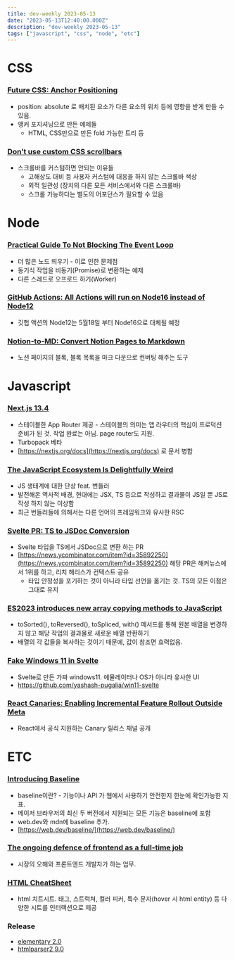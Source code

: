 ```yaml
---
title: dev-weekly 2023-05-13
date: "2023-05-13T12:40:00.000Z"
description: "dev-weekly 2023-05-13"
tags: ["javascript", "css", "node", "etc"]
---
```


# CSS

### **[Future CSS: Anchor Positioning](https://kizu.dev/anchor-positioning-experiments/)**

- position: absolute 로 배치된 요소가 다른 요소의 위치 등에 영향을 받게 만들 수 있음.
- 앵커 포지셔닝으로 만든 예제들
    - HTML, CSS만으로 만든 fold 가능한 트리 등

### **[Don’t use custom CSS scrollbars](https://ericwbailey.website/published/dont-use-custom-css-scrollbars)**

- 스크롤바를 커스텀하면 안되는 이유들
    - 고해상도 대비 등 사용자 커스텀에 대응을 하지 않는 스크롤바 색상
    - 외적 일관성 (장치의 다른 모든 서비스에서와 다른 스크롤바)
    - 스크롤 가능하다는 별도의 어포던스가 필요할 수 있음

# Node

### **[Practical Guide To Not Blocking The Event Loop](https://www.bbss.dev/posts/eventloop/)**

- 더 많은 노드 띄우기 - 이로 인한 문제점
- 동기식 작업을 비동기(Promise)로 변환하는 예제
- 다른 스레드로 오프로드 하기(Worker)

### **[GitHub Actions: All Actions will run on Node16 instead of Node12](https://github.blog/changelog/2023-05-04-github-actions-all-actions-will-run-on-node16-instead-of-node12/)**

- 깃헙 액션의 Node12는 5월18일 부터 Node16으로 대체될 예정

### **[Notion-to-MD: Convert Notion Pages to Markdown](https://github.com/souvikinator/notion-to-md)**

- 노션 페이지의 블록, 블록 목록을 마크 다운으로 컨버팅 해주는 도구

# Javascript

### **[Next.js 13.4](https://nextjs.org/blog/next-13-4)**

- 스테이블한 App Router 제공 - 스테이블의 의미는 앱 라우터의 핵심이 프로덕션 준비가 된 것. 작업 완료는 아님. page router도 지원.
- Turbopack 베타
- [https://nextjs.org/docs](https://nextjs.org/docs) 로 문서 병합

### **[The JavaScript Ecosystem Is Delightfully Weird](https://fly.io/blog/js-ecosystem-delightfully-wierd/)**

- JS 생태계에 대한 단상 feat. 번들러
- 발전해온 역사적 배경, 현대에는 JSX, TS 등으로 작성하고 결과물이 JS일 뿐 JS로 작성 하지 않는 이상함
- 최근 번들러들에 의해서는 다른 언어의 프레임워크와 유사한 RSC

### **[Svelte PR: **TS to JSDoc Conversion**](https://github.com/sveltejs/svelte/pull/8569)**

- Svelte 타입을 TS에서 JSDoc으로 변환 하는 PR
- [https://news.ycombinator.com/item?id=35892250](https://news.ycombinator.com/item?id=35892250) 해당 PR은 해커뉴스에서 1위를 하고, 리치 해리스가 컨텍스트 공유
    - 타입 안정성을 포기하는 것이 아니라 타입 선언을 옮기는 것. TS의 모든 이점은 그대로 유지

### **[ES2023 introduces new array copying methods to JavaScript](https://www.sonarsource.com/blog/es2023-new-array-copying-methods-javascript/)**

- toSorted(), toReversed(), toSpliced, with() 메서드를 통해 원본 배열을 변경하지 않고 해당 작업의 결과물로 새로운 배열 반환하기
- 배열의 각 값들을 복사하는 것이기 때문에, 값이 참조면 효력없음.

### **[Fake Windows 11 in Svelte](https://win11-svelte.vercel.app/)**

- Svelte로 만든 가짜 windows11. 에뮬레이터나 OS가 아니라 유사한 UI
- https://github.com/yashash-pugalia/win11-svelte

### **[React Canaries: Enabling Incremental Feature Rollout Outside Meta](https://react.dev/blog/2023/05/03/react-canaries)**

- React에서 공식 지원하는 Canary 릴리스 채널 공개

# ETC

### **[Introducing Baseline](https://web.dev/introducing-baseline/)**

- baseline이란? - 기능이나 API 가 웹에서 사용하기 안전한지 한눈에 확인가능한 지표.
- 메이저 브라우저의 최신 두 버전에서 지원되는 모든 기능은 baseline에 포함
- web.dev와 mdn에 baseline 추가.
- [https://web.dev/baseline/](https://web.dev/baseline/)

### **[The ongoing defence of frontend as a full-time job](https://christianheilmann.com/2023/05/09/the-ongoing-defence-of-frontend-as-a-full-time-job/)**

- 시장의 오해와 프론트엔드 개발자가 하는 업무.

### **[HTML CheatSheet](https://htmlcheatsheet.com/)**

- html 치트시트. 태그, 스트럭쳐, 컬러 피커, 특수 문자(hover 시 html entity) 등 다양한 시트를 인터랙션으로 제공

### **Release**

- [elementary 2.0](https://github.com/elemaudio/elementary/releases/tag/%40elemaudio%2Fcore%402.0.0)
- [htmlparser2 9.0](https://github.com/fb55/htmlparser2/releases/tag/v9.0.0)